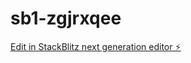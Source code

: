 # sb1-zgjrxqee

[Edit in StackBlitz next generation editor ⚡️](https://stackblitz.com/~/github.com/Dmacgam34/sb1-zgjrxqee)